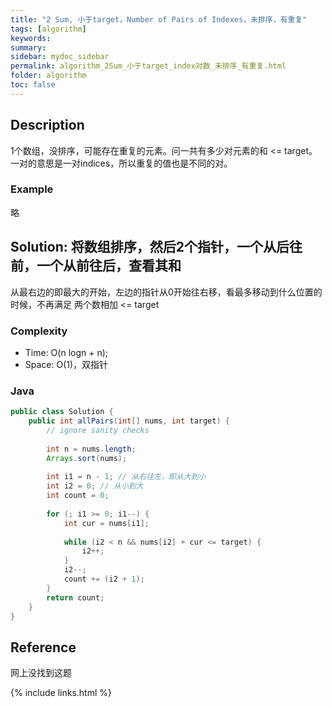 ```yaml
---
title: "2 Sum, 小于target，Number of Pairs of Indexes，未排序，有重复"
tags: [algorithm]
keywords:
summary:
sidebar: mydoc_sidebar
permalink: algorithm_2Sum_小于target_index对数_未排序_有重复.html
folder: algorithm
toc: false
---
```


## Description
1个数组，没排序，可能存在重复的元素。问一共有多少对元素的和 <= target。
一对的意思是一对indices，所以重复的值也是不同的对。

### Example
略

## Solution: 将数组排序，然后2个指针，一个从后往前，一个从前往后，查看其和
从最右边的即最大的开始，左边的指针从0开始往右移，看最多移动到什么位置的时候，不再满足 两个数相加 <= target

### Complexity
* Time: O(n logn + n);
* Space: O(1)，双指针

### Java
```java
public class Solution {
    public int allPairs(int[] nums, int target) {
        // ignore sanity checks
        
        int n = nums.length;
        Arrays.sort(nums);
        
        int i1 = n - 1; // 从右往左，即从大到小
        int i2 = 0; // 从小到大
        int count = 0;
        
        for (; i1 >= 0; i1--) {
            int cur = nums[i1];
            
            while (i2 < n && nums[i2] + cur <= target) {
                i2++;
            }
            i2--;
            count += (i2 + 1);
        }
        return count;
    }
}
```

## Reference
网上没找到这题

{% include links.html %}
